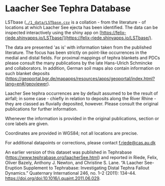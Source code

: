 # Laacher See Tephra Database

LSTbase ([`./1_data/LSTbase.csv`](https://github.com/felixriede/LaacherSeeTephra_Shiny/blob/main/1_data/LSTbase.csv) is a collation - from the literature - of locations at which Laacher See ejecta has been identified. The data can be inspected interactively using the shiny app on [https://felix-riede.shinyapps.io/LSTbase/](https://felix-riede.shinyapps.io/LSTbase/). 

The data are presented 'as is' with information taken from the published literature. The focus has been strictly on point-like occurrences in the medial and distal fields. For proximal mappings of tephra blankets and PDCs please consult the many publications by the late Hans-Ulrich Schmincke and collaborators. In addition, German soil maps also contain information on such blanket deposits (https://geoportal.bgr.de/mapapps/resources/apps/geoportal/index.html?lang=en#/geoviewer).

Laacher See tephra occurrences are by default assumed to be the result of airfall; in some case - chiefly in relation to deposits along the River Rhine - they are classed as fluvially deposited, however. Please consult the original publications for further information.

Whenever the information is provided in the original publications, section or core labels are given.

Coordinates are provided in WGS84; not all locations are precise.


For additional datapoints or corrections, please contact f.riede@cas.au.dk

An earlier version of this dataset was published in Tephrabase (https://www.tephrabase.org/laacherSee.html) and reported in Riede, Felix, Oliver Bazely, Anthony J. Newton, and Christine S. Lane. “A Laacher See-Eruption Supplement to Tephrabase: Investigating Distal Tephra Fallout Dynamics.” Quaternary International 246, no. 1–2 (2011): 134–44. https://doi.org/doi:10.1016/j.quaint.2011.06.029.
